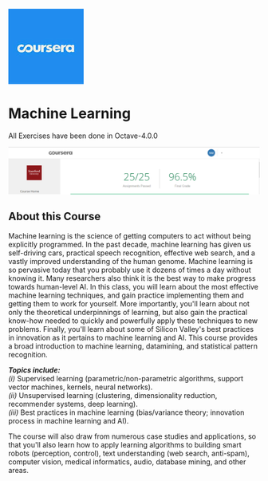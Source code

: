 ![logo](https://github.com/Nickil21/Coursera-Machine-Learning-/blob/master/certificate_screenshot/logo.jpg)
# Machine Learning  
 All Exercises have been done in Octave-4.0.0

![certificate](https://github.com/Nickil21/Coursera-Machine-Learning-/blob/master/certificate_screenshot/certificate.PNG)

## About this Course

Machine learning is the science of getting computers to act without being explicitly programmed. In the past decade, machine learning has given us self-driving cars, practical speech recognition, effective web search, and a vastly improved understanding of the human genome. Machine learning is so pervasive today that you probably use it dozens of times a day without knowing it. Many researchers also think it is the best way to make progress towards human-level AI. In this class, you will learn about the most effective machine learning techniques, and gain practice implementing them and getting them to work for yourself. More importantly, you'll learn about not only the theoretical underpinnings of learning, but also gain the practical know-how needed to quickly and powerfully apply these techniques to new problems. Finally, you'll learn about some of Silicon Valley's best practices in innovation as it pertains to machine learning and AI. This course provides a broad introduction to machine learning, datamining, and statistical pattern recognition. 

***Topics include:***                                                                                                 <br>
*(i)* Supervised learning (parametric/non-parametric algorithms, support vector machines, kernels, neural networks). <br>
*(ii)* Unsupervised learning (clustering, dimensionality reduction, recommender systems, deep learning).             <br>
*(iii)* Best practices in machine learning (bias/variance theory; innovation process in machine learning and AI).    <br>
                
The course will also draw from numerous case studies and applications, so that you'll also learn how to apply learning algorithms to building smart robots (perception, control), text understanding (web search, anti-spam), computer vision, medical informatics, audio, database mining, and other areas.
